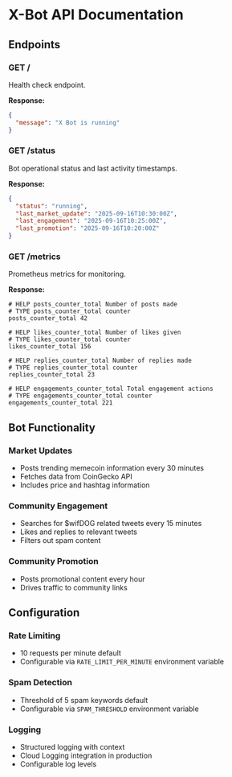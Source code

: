 # X-Bot API Documentation

## Endpoints

### GET /
Health check endpoint.

**Response:**
```json
{
  "message": "X Bot is running"
}
```

### GET /status
Bot operational status and last activity timestamps.

**Response:**
```json
{
  "status": "running",
  "last_market_update": "2025-09-16T10:30:00Z",
  "last_engagement": "2025-09-16T10:25:00Z",
  "last_promotion": "2025-09-16T10:20:00Z"
}
```

### GET /metrics
Prometheus metrics for monitoring.

**Response:**
```
# HELP posts_counter_total Number of posts made
# TYPE posts_counter_total counter
posts_counter_total 42

# HELP likes_counter_total Number of likes given
# TYPE likes_counter_total counter
likes_counter_total 156

# HELP replies_counter_total Number of replies made
# TYPE replies_counter_total counter
replies_counter_total 23

# HELP engagements_counter_total Total engagement actions
# TYPE engagements_counter_total counter
engagements_counter_total 221
```

## Bot Functionality

### Market Updates
- Posts trending memecoin information every 30 minutes
- Fetches data from CoinGecko API
- Includes price and hashtag information

### Community Engagement
- Searches for $wifDOG related tweets every 15 minutes
- Likes and replies to relevant tweets
- Filters out spam content

### Community Promotion
- Posts promotional content every hour
- Drives traffic to community links

## Configuration

### Rate Limiting
- 10 requests per minute default
- Configurable via `RATE_LIMIT_PER_MINUTE` environment variable

### Spam Detection
- Threshold of 5 spam keywords default
- Configurable via `SPAM_THRESHOLD` environment variable

### Logging
- Structured logging with context
- Cloud Logging integration in production
- Configurable log levels